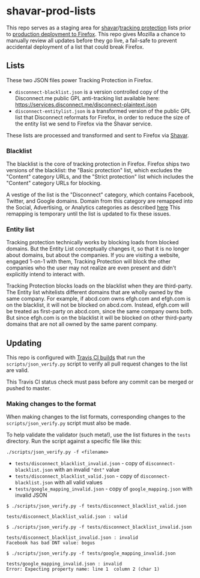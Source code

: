 # shavar-prod-lists
This repo serves as a staging area for [shavar](https://github.com/mozilla-services/shavar)/[tracking protection](https://wiki.mozilla.org/Security/Tracking_protection) lists prior to [production deployment to Firefox](https://mana.mozilla.org/wiki/display/SVCOPS/Shavar+-+aka+Mozilla's+Tracking+Protection). This repo gives Mozilla a chance to manually review all updates before they go live, a fail-safe to prevent accidental deployment of a list that could break Firefox.


## Lists
These two JSON files power Tracking Protection in Firefox.

* `disconnect-blacklist.json` is a version controlled copy of the Disconnect.me public GPL anti-tracking list available here: <https://services.disconnect.me/disconnect-plaintext.json>
* `disconnect-entitylist.json` is a transformed version of the public GPL list that Disconnect reformats for Firefox, in order to reduce the size of the entity list we send to Firefox via the Shavar service.

These lists are processed and transformed and sent to Firefox via
[Shavar](https://mana.mozilla.org/wiki/display/SVCOPS/Shavar+-+aka+Mozilla's+Tracking+Protection).


### Blacklist
The blacklist is the core of tracking protection in Firefox. Firefox ships two
versions of the blacklist: the "Basic protection" list, which excludes the
"Content" category URLs, and the "Strict protection" list which includes the
"Content" category URLs for blocking.

A vestige of the list is the "Disconnect" category, which contains Facebook,
Twitter, and Google domains. Domain from this category are remapped into the
Social, Advertising, or Analytics categories as described
[here](https://github.com/mozilla-services/shavar-list-creation/blob/57688d9fbb9531df4a7cc10084f0bb0c37080028/disconnect_mapping.py)
This remapping is temporary until the list is updated to fix these issues.

### Entity list
Tracking protection technically works by blocking loads from blocked domains. But the Entity List conceptually changes it, so that it is no longer about domains, but about the companies. If you are visiting a website, engaged 1-on-1 with them, Tracking Protection will block the other companies who the user may not realize are even present and didn't explicitly intend to interact with.

Tracking Protection blocks loads on the blacklist when they are third-party. The Entity list whitelists different domains that are wholly owned by the same company. For example, if abcd.com owns efgh.com and efgh.com is on the blacklist, it will not be blocked on abcd.com. Instead, efgh.com will be treated as first-party on abcd.com, since the same company owns both. But since efgh.com is on the blacklist it will be blocked on other third-party domains that are not all owned by the same parent company.

## Updating
This repo is configured with [Travis CI
builds](https://travis-ci.org/mozilla-services/shavar-prod-lists/builds) that
run the `scripts/json_verify.py` script to verify all pull request changes to
the list are valid.

This Travis CI status check must pass before any commit can be merged or pushed
to master.

### Making changes to the format
When making changes to the list formats, corresponding changes to the
`scripts/json_verify.py` script must also be made.

To help validate the validator (such meta!), use the list fixtures in the
`tests` directory. Run the script against a specific file like this:

```
./scripts/json_verify.py -f <filename>
```

* `tests/disconnect_blacklist_invalid.json` - copy of
  `disconnect-blacklist.json` with an invalid `"dnt"` value
* `tests/disconnect_blacklist_valid.json` - copy of `disconnect-blacklist.json`
  with all valid values
* `tests/google_mapping_invalid.json` - copy of `google_mapping.json` with
  invalid JSON


```
$ ./scripts/json_verify.py -f tests/disconnect_blacklist_valid.json

tests/disconnect_blacklist_valid.json : valid

$ ./scripts/json_verify.py -f tests/disconnect_blacklist_invalid.json

tests/disconnect_blacklist_invalid.json : invalid
Facebook has bad DNT value: bogus

$ ./scripts/json_verify.py -f tests/google_mapping_invalid.json

tests/google_mapping_invalid.json : invalid
Error: Expecting property name: line 1  column 2 (char 1)
```
